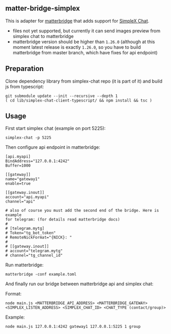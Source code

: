 ## matter-bridge-simplex

This is adapter for [matterbridge](https://github.com/42wim/matterbridge) that
adds support for [SimpleX Chat](https://github.com/simplex-chat/simplex-chat).

* files not yet supported, but currently it can send images preview from
  simplex chat to matterbridge
* matterbridge version should be higher than `1.26.0` (although at this moment
  latest release is exactly `1.26.0`, so you have to build matterbridge from
  master branch, which have fixes for api endpoint)

## Preparation

Clone dependency library from simplex-chat repo (it is part of it) and build js
from typescript:

```
git submodule update --init --recursive --depth 1
( cd lib/simplex-chat-client-typescript/ && npm install && tsc )
```

## Usage

First start simplex chat (example on port 5225):

```
simplex-chat -p 5225
```

Then configure api endpoint in matterbridge:

```
[api.myapi]
BindAddress="127.0.0.1:4242"
Buffer=1000

[[gateway]]
name="gateway1"
enable=true

[[gateway.inout]]
account="api.myapi"
channel="api"

# also of course you must add the second end of the bridge. Here is example
for telegram: (for details read matterbridge docs)
#
# [telegram.mytg]
# Token="tg_bot_token"
# RemoteNickFormat="{NICK}: "
#
# [[gateway.inout]]
# account="telegram.mytg"
# channel="tg_channel_id"
```

Run matterbridge:

```
matterbridge -conf example.toml
```

And finally run our bridge between matterbridge api and simplex chat:

Format:

```
node main.js <MATTERBRIDGE_API_ADDRESS> <MATTERBRIDGE_GATEWAY> <SIMPLEX_LISTEN_ADDRESS> <SIMPLEX_CHAT_ID> <CHAT_TYPE (contact/group)>
```

Example:

```
node main.js 127.0.0.1:4242 gateway1 127.0.0.1:5225 1 group
```
